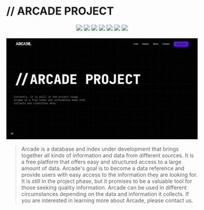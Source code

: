 # // ARCADE PROJECT

<div align="center">
<a target="_blank" href="https://www.figma.com/file/Rqh1uc6KawOI6Zo1ungAM0/ARCADE-v2?node-id=355%3A347"><img src="https://img.shields.io/badge/Figma Model-5551ff?style=for-the-badge&logo=Figma&logoColor=white"></a>
<a target="_blank" href="https://twitter.com/Itsoon_xyz"><img src="https://img.shields.io/badge/Twitter-1a8cd8?style=for-the-badge&logo=Twitter&logoColor=white"></a>
<a target="_blank" href="https://discord.arcade-project.ml"><img src="https://img.shields.io/badge/Discord-0f1ba1?style=for-the-badge&logo=Discord&logoColor=white"></a>
<img src="https://img.shields.io/badge/youtube-ff1a1a?style=for-the-badge&logo=youtube&logoColor=white">
<img src="https://img.shields.io/github/last-commit/Arcade-Project/ARCADE?color=%23c4a7e7&style=for-the-badge">
<img src="https://img.shields.io/github/repo-size/Arcade-Project/ARCADE?color=%23c4a7e7&style=for-the-badge">
<img src="https://img.shields.io/github/stars/Arcade-Project/ARCADE?color=%23c4a7e7&style=for-the-badge">
</div>
<br>

<center>
<img src="assets/img/versions/v3/Screenshot_20230618_130057.png">
</center>

> Arcade is a database and index under development that brings together all kinds of information and data from different sources. It is a free platform that offers easy and structured access to a large amount of data. Arcade's goal is to become a data reference and provide users with easy access to the information they are looking for. It is still in the project phase, but it promises to be a valuable tool for those seeking quality information. Arcade can be used in different circumstances depending on the data and information it collects. If you are interested in learning more about Arcade, please contact us.
